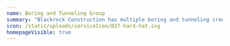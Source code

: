 ```yaml
---
name: Boring and Tunneling Group
summary: "Blackrock Construction has multiple boring and tunneling crews. We specialize in difficult bores and high production projects."
icon: /static/uploads/serviceIcon/037-hard-hat.svg
homepageVisible: true
---
```

